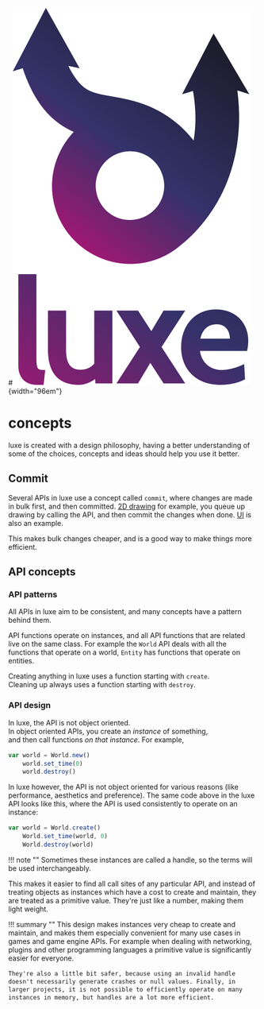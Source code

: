 #![](../images/luxe-dark.svg){width="96em"}

# concepts

luxe is created with a design philosophy, having a better understanding of some of the choices, concepts and ideas should help you use it better.

## Commit 

Several APIs in luxe use a concept called `commit`, where changes are made in bulk first,
and then committed. [2D drawing](../../tutorial/older/drawing-2d) for example, you queue up
drawing by calling the API, and then commit the changes when done. [UI](../../tutorial/ui/intro) is also an example.

This makes bulk changes cheaper, and is a good way to make things more efficient.

## API concepts

### API patterns

All APIs in luxe aim to be consistent, and many concepts have a pattern behind them.   

API functions operate on instances, and all API functions that are related live on the same class. For example the `World` API deals with all the functions that operate on a world, `Entity` has functions that operate on entities.

Creating anything in luxe uses a function starting with `create`.   
Cleaning up always uses a function starting with `destroy`.   

### API design

In luxe, the API is not object oriented.   
In object oriented APIs, you create an _instance_ of something,    
and then call functions _on that instance_. For example,

```js
var world = World.new()
    world.set_time(0)
    world.destroy()
```

In luxe however, the API is not object oriented for various reasons (like performance, aesthetics and preference). The same code above in the luxe API looks like this, where the API is used consistently to operate on an instance:

```js
var world = World.create()
    World.set_time(world, 0)
    World.destroy(world)
```

!!! note ""
    Sometimes these instances are called a handle, so the terms will be used interchangeably.

This makes it easier to find all call sites of any particular API, and instead of treating objects as instances which have a cost to create and maintain, they are treated as a primitive value. They're just like a number, making them light weight. 

!!! summary ""
    This design makes instances very cheap to create and maintain, and makes them especially convenient for many use cases in games and game engine APIs. For example when dealing with networking, plugins and other programming languages a primitive value is significantly easier for everyone.

    They're also a little bit safer, because using an invalid handle doesn't necessarily generate crashes or null values. Finally, in larger projects, it is not possible to efficiently operate on many instances in memory, but handles are a lot more efficient.
